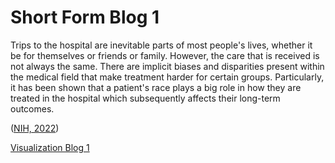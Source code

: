 # Short Form Blog 1

Trips to the hospital are inevitable parts of most people's lives, whether it be for themselves or friends or family. However, the care that is received is not always the same. There are implicit biases and disparities present within the medical field that make treatment harder for certain groups. Particularly, it has been shown that a patient's race plays a big role in how they are treated in the hospital which subsequently affects their long-term outcomes. 




([NIH, 2022](https://www.nih.gov/news-events/news-releases/nih-supported-study-finds-racial-disparities-advanced-heart-failure-treatment))

[Visualization Blog 1](/viz_blog_1.md)
